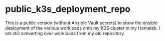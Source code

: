 # public_k3s_deployment_repo
This is a public version (without Ansible Vault secrets) to show the ansible deployment of the various workloads onto my K3S cluster in my Homelab. I am still converting over workloads from my old repository.
